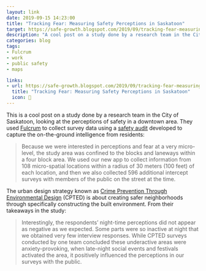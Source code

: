 ```yaml
---
layout: link
date: 2019-09-15 14:23:00
title: "Tracking Fear: Measuring Safety Perceptions in Saskatoon"
target: https://safe-growth.blogspot.com/2019/09/tracking-fear-measuring-safety.html
description: "A cool post on a study done by a research team in the City of Saskatoon, looking at the perceptions of safety in a downtown area using Fulcrum."
categories: blog
tags:
- Fulcrum
- work
- public safety
- maps

links:
- url: https://safe-growth.blogspot.com/2019/09/tracking-fear-measuring-safety.html
  title: "Tracking Fear: Measuring Safety Perceptions in Saskatoon"
  icon: 🔺
---
```


This is a cool post on a study done by a research team in the City of Saskatoon, looking at the perceptions of safety in a downtown area. They used [Fulcrum](https://www.fulcrumapp.com/ "Fulcrum") to collect survey data using a [safety audit](http://safe-growth.blogspot.com/2018/03/a-tool-for-archeology-of-fear.html "A Tool for the Archaeology of Fear") developed to capture the on-the-ground intelligence from residents:

> Because we were interested in perceptions and fear at a very micro-level, the study area was confined to the blocks and laneways within a four block area. We used our new app to collect information from 108 micro-spatial locations within a radius of 30 meters (100 feet) of each location, and then we also collected 596 additional intercept surveys with members of the public on the street at the time.

The urban design strategy known as [Crime Prevention Through Environmental Design](https://en.wikipedia.org/wiki/Crime_prevention_through_environmental_design "CPTED") (CPTED) is about creating safer neighborhoods through specifically constructing the built environment. From their takeaways in the study:

> Interestingly, the respondents’ night-time perceptions did not appear as negative as we expected. Some parts were so inactive at night that we obtained very few interview responses. While CPTED surveys conducted by one team concluded these underactive areas were anxiety-provoking, when late-night social events and festivals activated the area, it positively influenced the perceptions in our surveys with the public.
